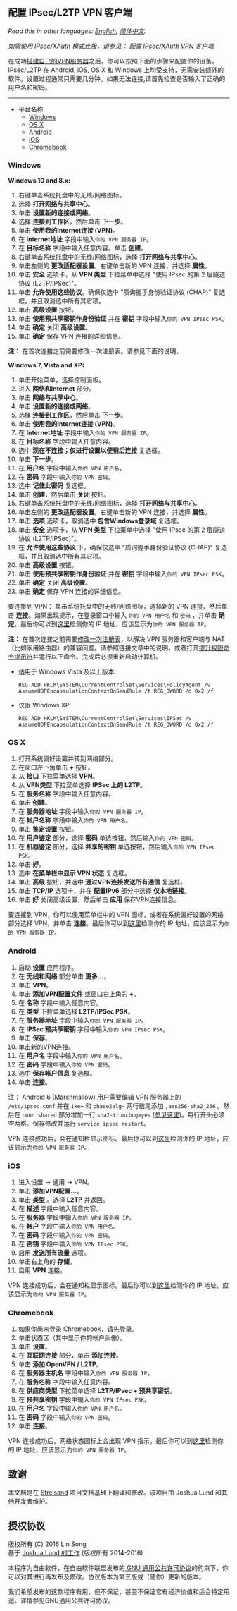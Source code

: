 ﻿## 配置 IPsec/L2TP VPN 客户端

*Read this in other languages: [English](clients.md), [简体中文](clients-zh.md).*

*如需使用 IPsec/XAuth 模式连接，请参见： [配置 IPsec/XAuth VPN 客户端](clients-xauth-zh.md)*

在成功<a href="https://github.com/hwdsl2/setup-ipsec-vpn" target="_blank">搭建自己的VPN服务器</a>之后，你可以按照下面的步骤来配置你的设备。IPsec/L2TP 在 Android, iOS, OS X 和 Windows 上均受支持，无需安装额外的软件。设置过程通常只需要几分钟。如果无法连接,请首先检查是否输入了正确的用户名和密码。

---
* 平台名称
  * [Windows](#windows)
  * [OS X](#os-x)
  * [Android](#android)
  * [iOS](#ios)
  * [Chromebook](#chromebook)

### Windows ###

**Windows 10 and 8.x:**

1. 右键单击系统托盘中的无线/网络图标。
1. 选择 **打开网络与共享中心**。
1. 单击 **设置新的连接或网络**。
1. 选择 **连接到工作区**，然后单击 **下一步**。
1. 单击 **使用我的Internet连接 (VPN)**。
1. 在 **Internet地址** 字段中输入`你的 VPN 服务器 IP`。
1. 在 **目标名称** 字段中输入任意内容。单击 **创建**。
1. 右键单击系统托盘中的无线/网络图标，选择 **打开网络与共享中心**。
1. 单击左侧的 **更改适配器设置**。右键单击新的 VPN 连接，并选择 **属性**。
1. 单击 **安全** 选项卡，从 **VPN 类型** 下拉菜单中选择 "使用 IPsec 的第 2 层隧道协议 (L2TP/IPSec)"。
1. 单击 **允许使用这些协议**。确保仅选中 "质询握手身份验证协议 (CHAP)" 复选框，并且取消选中所有其它项。
1. 单击 **高级设置** 按钮。
1. 单击 **使用预共享密钥作身份验证** 并在 **密钥** 字段中输入`你的 VPN IPsec PSK`。
1. 单击 **确定** 关闭 **高级设置**。
1. 单击 **确定** 保存 VPN 连接的详细信息。

**注：** 在首次连接之前需要修改一次注册表。请参见下面的说明。

**Windows 7, Vista and XP:**

1. 单击开始菜单，选择控制面板。
1. 进入 **网络和Internet** 部分。
1. 单击 **网络与共享中心**。
1. 单击 **设置新的连接或网络**。
1. 选择 **连接到工作区**，然后单击 **下一步**。
1. 单击 **使用我的Internet连接 (VPN)**。
1. 在 **Internet地址** 字段中输入`你的 VPN 服务器 IP`。
1. 在 **目标名称** 字段中输入任意内容。
1. 选中 **现在不连接；仅进行设置以便稍后连接** 复选框。
1. 单击 **下一步**。
1. 在 **用户名** 字段中输入`你的 VPN 用户名`。
1. 在 **密码** 字段中输入`你的 VPN 密码`。
1. 选中 **记住此密码** 复选框。
1. 单击 **创建**，然后单击 **关闭** 按钮。
1. 右键单击系统托盘中的无线/网络图标，选择 **打开网络与共享中心**。
1. 单击左侧的 **更改适配器设置**。右键单击新的 VPN 连接，并选择 **属性**。
1. 单击 **选项** 选项卡，取消选中 **包含Windows登录域** 复选框。
1. 单击 **安全** 选项卡，从 **VPN 类型** 下拉菜单中选择 "使用 IPsec 的第 2 层隧道协议 (L2TP/IPSec)"。
1. 在 **允许使用这些协议** 下，确保仅选中 "质询握手身份验证协议 (CHAP)" 复选框，并且取消选中所有其它项。
1. 单击 **高级设置** 按钮。
1. 单击 **使用预共享密钥作身份验证** 并在 **密钥** 字段中输入`你的 VPN IPsec PSK`。
1. 单击 **确定** 关闭 **高级设置**。
1. 单击 **确定** 保存 VPN 连接的详细信息。

<a id="regkey"></a>
要连接到 VPN： 单击系统托盘中的无线/网络图标，选择新的 VPN 连接，然后单击 **连接**。如果出现提示，在登录窗口中输入 `你的 VPN 用户名` 和 `密码` ，并单击 **确定**。最后你可以到<a href="https://www.whatismyip.com" target="_blank">这里</a>检测你的 IP 地址，应该显示为`你的 VPN 服务器 IP`。

**注：** 在首次连接之前需要<a href="https://documentation.meraki.com/MX-Z/Client_VPN/Troubleshooting_Client_VPN#Windows_Error_809" target="_blank">修改一次注册表</a>，以解决 VPN 服务器和客户端与 NAT （比如家用路由器）的兼容问题。请参照链接文章中的说明，或者打开<a href="http://windows.microsoft.com/zh-cn/windows/command-prompt-faq#1TC=windows-7" target="_blank">提升权限命令提示符</a>并运行以下命令。完成后必须重新启动计算机。
- 适用于 Windows Vista 及以上版本
  ```console
  REG ADD HKLM\SYSTEM\CurrentControlSet\Services\PolicyAgent /v AssumeUDPEncapsulationContextOnSendRule /t REG_DWORD /d 0x2 /f
  ```

- 仅限 Windows XP
  ```console
  REG ADD HKLM\SYSTEM\CurrentControlSet\Services\IPSec /v AssumeUDPEncapsulationContextOnSendRule /t REG_DWORD /d 0x2 /f
  ```

### OS X ###
1. 打开系统偏好设置并转到网络部分。
1. 在窗口左下角单击 **+** 按钮。
1. 从 **接口** 下拉菜单选择 **VPN**。
1. 从 **VPN类型** 下拉菜单选择 **IPSec 上的 L2TP**。
1. 在 **服务名称** 字段中输入任意内容。
1. 单击 **创建**。
1. 在 **服务器地址** 字段中输入`你的 VPN 服务器 IP`。
1. 在 **帐户名称** 字段中输入`你的 VPN 用户名`。
1. 单击 **鉴定设置** 按钮。
1. 在 **用户鉴定** 部分，选择 **密码** 单选按钮，然后输入`你的 VPN 密码`。
1. 在 **机器鉴定** 部分，选择 **共享的密钥** 单选按钮，然后输入`你的 VPN IPsec PSK`。
1. 单击 **好**。
1. 选中 **在菜单栏中显示 VPN 状态** 复选框。
1. 单击 **高级** 按钮，并选中 **通过VPN连接发送所有通信** 复选框。
1. 单击 **TCP/IP** 选项卡，并在 **配置IPv6** 部分中选择 **仅本地链接**。
1. 单击 **好** 关闭高级设置，然后单击 **应用** 保存VPN连接信息。

要连接到 VPN，你可以使用菜单栏中的 VPN 图标，或者在系统偏好设置的网络部分选择 VPN，并单击 **连接**。最后你可以到<a href="https://www.whatismyip.com" target="_blank">这里</a>检测你的 IP 地址，应该显示为`你的 VPN 服务器 IP`。

### Android ###
1. 启动 **设置** 应用程序。
1. 在 **无线和网络** 部分单击 **更多...**。
1. 单击 **VPN**。
1. 单击 **添加VPN配置文件** 或窗口右上角的 **+**。
1. 在 **名称** 字段中输入任意内容。
1. 在 **类型** 下拉菜单选择 **L2TP/IPSec PSK**。
1. 在 **服务器地址** 字段中输入`你的 VPN 服务器 IP`。
1. 在 **IPSec 预共享密钥** 字段中输入`你的 VPN IPsec PSK`。
1. 单击 **保存**。
1. 单击新的VPN连接。
1. 在 **用户名** 字段中输入`你的 VPN 用户名`。
1. 在 **密码** 字段中输入`你的 VPN 密码`。
1. 选中 **保存帐户信息** 复选框。
1. 单击 **连接**。

注： Android 6 (Marshmallow) 用户需要编辑 VPN 服务器上的 `/etc/ipsec.conf` 并在 `ike=` 和 `phase2alg=` 两行结尾添加 `,aes256-sha2_256` 。然后在 `conn shared` 部分增加一行 `sha2-truncbug=yes` (<a href="https://libreswan.org/wiki/FAQ#Android_6.0_connection_comes_up_but_no_packet_flow" target="_blank">参见这里</a>)。每行开头必须空两格。保存修改并运行 `service ipsec restart`。

VPN 连接成功后，会在通知栏显示图标。最后你可以到<a href="https://www.whatismyip.com" target="_blank">这里</a>检测你的 IP 地址，应该显示为`你的 VPN 服务器 IP`。

### iOS ###
1. 进入设置 -> 通用 -> VPN。
1. 单击 **添加VPN配置...**。
1. 单击 **类型** 。选择 **L2TP** 并返回。
1. 在 **描述** 字段中输入任意内容。
1. 在 **服务器** 字段中输入`你的 VPN 服务器 IP`。
1. 在 **帐户** 字段中输入`你的 VPN 用户名`。
1. 在 **密码** 字段中输入`你的 VPN 密码`。
1. 在 **密钥** 字段中输入`你的 VPN IPsec PSK`。
1. 启用 **发送所有流量** 选项。
1. 单击右上角的 **存储**。
1. 启用 **VPN** 连接。

VPN 连接成功后，会在通知栏显示图标。最后你可以到<a href="https://www.whatismyip.com" target="_blank">这里</a>检测你的 IP 地址，应该显示为`你的 VPN 服务器 IP`。

### Chromebook ###
1. 如果你尚未登录 Chromebook，请先登录。
1. 单击状态区（其中显示你的帐户头像）。
1. 单击 **设置**。
1. 在 **互联网连接** 部分，单击 **添加连接**。
1. 单击 **添加 OpenVPN / L2TP**。
1. 在 **服务器主机名** 字段中输入`你的 VPN 服务器 IP`。
1. 在 **服务名称** 字段中输入任意内容。
1. 在 **供应商类型** 下拉菜单选择 **L2TP/IPsec + 预共享密钥**。
1. 在 **预共享密钥** 字段中输入`你的 VPN IPsec PSK`。
1. 在 **用户名** 字段中输入`你的 VPN 用户名`。
1. 在 **密码** 字段中输入`你的 VPN 密码`。
1. 单击 **连接**。

VPN 连接成功后，网络状态图标上会出现 VPN 指示。最后你可以到<a href="https://www.whatismyip.com" target="_blank">这里</a>检测你的 IP 地址，应该显示为`你的 VPN 服务器 IP`。

## 致谢

本文档是在 <a href="https://github.com/jlund/streisand" target="_blank">Streisand</a> 项目文档基础上翻译和修改。该项目由 Joshua Lund 和其他开发者维护。

## 授权协议

版权所有 (C) 2016 Lin Song   
基于 <a href="https://github.com/jlund/streisand/blob/master/playbooks/roles/l2tp-ipsec/templates/instructions.md.j2" target="_blank">Joshua Lund 的工作</a> (版权所有 2014-2016)

本程序为自由软件，在自由软件联盟发布的<a href="https://www.gnu.org/licenses/gpl.html" target="_blank"> GNU 通用公共许可协议</a>的约束下，你可以对其进行再发布及修改。协议版本为第三版或（随你）更新的版本。

我们希望发布的这款程序有用，但不保证，甚至不保证它有经济价值和适合特定用途。详情参见GNU通用公共许可协议。
